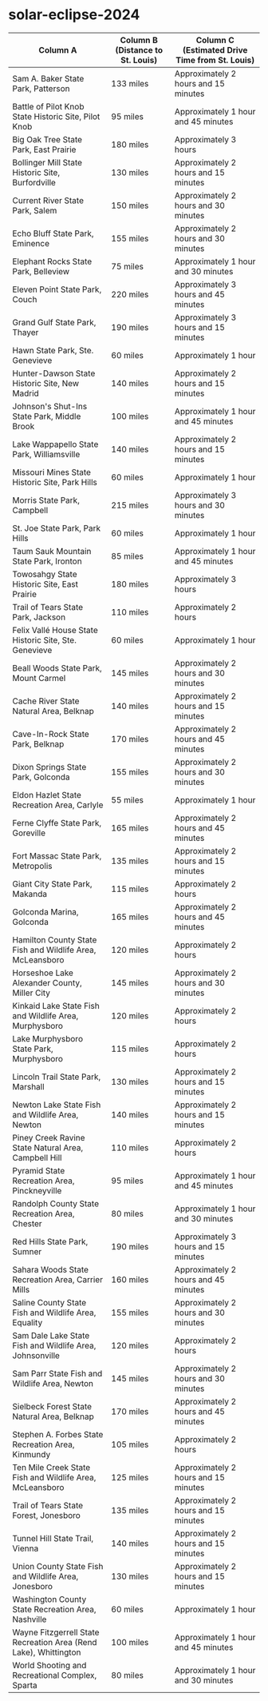 # solar-eclipse-2024

| Column A                                      | Column B (Distance to St. Louis) | Column C (Estimated Drive Time from St. Louis) |
|-----------------------------------------------|-----------------------------------|------------------------------------------------|
| Sam A. Baker State Park, Patterson           | 133 miles                         | Approximately 2 hours and 15 minutes           |
| Battle of Pilot Knob State Historic Site, Pilot Knob | 95 miles                    | Approximately 1 hour and 45 minutes            |
| Big Oak Tree State Park, East Prairie        | 180 miles                         | Approximately 3 hours                         |
| Bollinger Mill State Historic Site, Burfordville | 130 miles                      | Approximately 2 hours and 15 minutes           |
| Current River State Park, Salem              | 150 miles                         | Approximately 2 hours and 30 minutes           |
| Echo Bluff State Park, Eminence              | 155 miles                         | Approximately 2 hours and 30 minutes           |
| Elephant Rocks State Park, Belleview         | 75 miles                          | Approximately 1 hour and 30 minutes            |
| Eleven Point State Park, Couch               | 220 miles                         | Approximately 3 hours and 45 minutes           |
| Grand Gulf State Park, Thayer                | 190 miles                         | Approximately 3 hours and 15 minutes           |
| Hawn State Park, Ste. Genevieve              | 60 miles                          | Approximately 1 hour                           |
| Hunter-Dawson State Historic Site, New Madrid | 140 miles                       | Approximately 2 hours and 15 minutes           |
| Johnson's Shut-Ins State Park, Middle Brook  | 100 miles                         | Approximately 1 hour and 45 minutes            |
| Lake Wappapello State Park, Williamsville    | 140 miles                         | Approximately 2 hours and 15 minutes           |
| Missouri Mines State Historic Site, Park Hills | 60 miles                         | Approximately 1 hour                           |
| Morris State Park, Campbell                  | 215 miles                         | Approximately 3 hours and 30 minutes           |
| St. Joe State Park, Park Hills               | 60 miles                          | Approximately 1 hour                           |
| Taum Sauk Mountain State Park, Ironton       | 85 miles                          | Approximately 1 hour and 45 minutes            |
| Towosahgy State Historic Site, East Prairie  | 180 miles                         | Approximately 3 hours                         |
| Trail of Tears State Park, Jackson           | 110 miles                         | Approximately 2 hours                          |
| Felix Vallé House State Historic Site, Ste. Genevieve | 60 miles                   | Approximately 1 hour                           |
| Beall Woods State Park, Mount Carmel         | 145 miles                         | Approximately 2 hours and 30 minutes           |
| Cache River State Natural Area, Belknap      | 140 miles                         | Approximately 2 hours and 15 minutes           |
| Cave-In-Rock State Park, Belknap             | 170 miles                         | Approximately 2 hours and 45 minutes           |
| Dixon Springs State Park, Golconda           | 155 miles                         | Approximately 2 hours and 30 minutes           |
| Eldon Hazlet State Recreation Area, Carlyle  | 55 miles                          | Approximately 1 hour                           |
| Ferne Clyffe State Park, Goreville           | 165 miles                         | Approximately 2 hours and 45 minutes           |
| Fort Massac State Park, Metropolis           | 135 miles                         | Approximately 2 hours and 15 minutes           |
| Giant City State Park, Makanda               | 115 miles                         | Approximately 2 hours                          |
| Golconda Marina, Golconda                    | 165 miles                         | Approximately 2 hours and 45 minutes           |
| Hamilton County State Fish and Wildlife Area, McLeansboro | 120 miles                | Approximately 2 hours                          |
| Horseshoe Lake Alexander County, Miller City | 145 miles                        | Approximately 2 hours and 30 minutes           |
| Kinkaid Lake State Fish and Wildlife Area, Murphysboro | 120 miles                 | Approximately 2 hours                          |
| Lake Murphysboro State Park, Murphysboro     | 115 miles                         | Approximately 2 hours                          |
| Lincoln Trail State Park, Marshall           | 130 miles                         | Approximately 2 hours and 15 minutes           |
| Newton Lake State Fish and Wildlife Area, Newton | 140 miles                      | Approximately 2 hours and 15 minutes           |
| Piney Creek Ravine State Natural Area, Campbell Hill | 110 miles                   | Approximately 2 hours                          |
| Pyramid State Recreation Area, Pinckneyville | 95 miles                          | Approximately 1 hour and 45 minutes            |
| Randolph County State Recreation Area, Chester | 80 miles                         | Approximately 1 hour and 30 minutes            |
| Red Hills State Park, Sumner                 | 190 miles                         | Approximately 3 hours and 15 minutes           |
| Sahara Woods State Recreation Area, Carrier Mills | 160 miles                     | Approximately 2 hours and 45 minutes           |
| Saline County State Fish and Wildlife Area, Equality | 155 miles                    | Approximately 2 hours and 30 minutes           |
| Sam Dale Lake State Fish and Wildlife Area, Johnsonville | 120 miles                | Approximately 2 hours                          |
| Sam Parr State Fish and Wildlife Area, Newton | 145 miles                         | Approximately 2 hours and 30 minutes           |
| Sielbeck Forest State Natural Area, Belknap  | 170 miles                         | Approximately 2 hours and 45 minutes           |
| Stephen A. Forbes State Recreation Area, Kinmundy | 105 miles                       | Approximately 2 hours                          |
| Ten Mile Creek State Fish and Wildlife Area, McLeansboro | 125 miles                 | Approximately 2 hours and 15 minutes           |
| Trail of Tears State Forest, Jonesboro        | 135 miles                         | Approximately 2 hours and 15 minutes           |
| Tunnel Hill State Trail, Vienna               | 140 miles                         | Approximately 2 hours and 15 minutes           |
| Union County State Fish and Wildlife Area, Jonesboro | 130 miles                    | Approximately 2 hours and 15 minutes           |
| Washington County State Recreation Area, Nashville | 60 miles                       | Approximately 1 hour                           |
| Wayne Fitzgerrell State Recreation Area (Rend Lake), Whittington | 100 miles           | Approximately 1 hour and 45 minutes            |
| World Shooting and Recreational Complex, Sparta | 80 miles                        | Approximately 1 hour and 30 minutes            |
